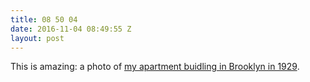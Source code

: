 ```yaml
---
title: 08 50 04
date: 2016-11-04 08:49:55 Z
layout: post
---
```


This is amazing: a photo of [my apartment buidling in Brooklyn in 1929](http://www.oldnyc.org/#706805f-a).